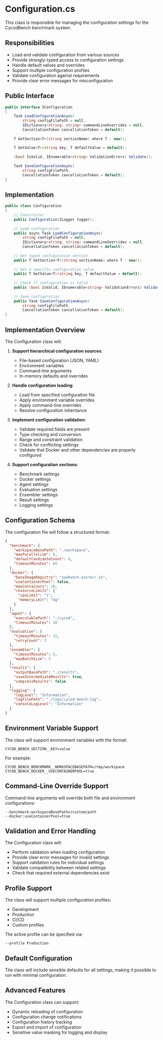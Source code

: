 # Configuration.cs

This class is responsible for managing the configuration settings for the CycodBench benchmark system.

## Responsibilities

- Load and validate configuration from various sources
- Provide strongly-typed access to configuration settings
- Handle default values and overrides
- Support multiple configuration profiles
- Validate configuration against requirements
- Provide clear error messages for misconfiguration

## Public Interface

```csharp
public interface IConfiguration
{
    Task LoadConfigurationAsync(
        string configFilePath = null,
        IDictionary<string, string> commandLineOverrides = null,
        CancellationToken cancellationToken = default);
    
    T GetSection<T>(string sectionName) where T : new();
    
    T GetValue<T>(string key, T defaultValue = default);
    
    (bool IsValid, IEnumerable<string> ValidationErrors) Validate();
    
    Task SaveConfigurationAsync(
        string configFilePath,
        CancellationToken cancellationToken = default);
}
```

## Implementation

```csharp
public class Configuration
{
    // Constructor
    public Configuration(ILogger logger);
    
    // Load configuration
    public async Task LoadConfigurationAsync(
        string configFilePath = null,
        IDictionary<string, string> commandLineOverrides = null,
        CancellationToken cancellationToken = default);
    
    // Get typed configuration section
    public T GetSection<T>(string sectionName) where T : new();
    
    // Get a specific configuration value
    public T GetValue<T>(string key, T defaultValue = default);
    
    // Check if configuration is valid
    public (bool IsValid, IEnumerable<string> ValidationErrors) Validate();
    
    // Save configuration
    public Task SaveConfigurationAsync(
        string configFilePath,
        CancellationToken cancellationToken = default);
}
```

## Implementation Overview

The Configuration class will:

1. **Support hierarchical configuration sources**:
   - File-based configuration (JSON, YAML)
   - Environment variables
   - Command-line arguments
   - In-memory defaults and overrides

2. **Handle configuration loading**:
   - Load from specified configuration file
   - Apply environment variable overrides
   - Apply command-line overrides
   - Resolve configuration inheritance

3. **Implement configuration validation**:
   - Validate required fields are present
   - Type checking and conversion
   - Range and constraint validation
   - Check for conflicting settings
   - Validate that Docker and other dependencies are properly configured

4. **Support configuration sections**:
   - Benchmark settings
   - Docker settings
   - Agent settings
   - Evaluation settings
   - Ensembler settings
   - Result settings
   - Logging settings

## Configuration Schema

The configuration file will follow a structured format:

```json
{
  "benchmark": {
    "workspaceBasePath": "./workspace",
    "maxParallelism": 8,
    "defaultCandidateCount": 8,
    "timeoutMinutes": 60
  },
  "docker": {
    "baseImageRegistry": "swebench.azurecr.io",
    "useContainerPool": false,
    "maxContainers": 10,
    "resourceLimits": {
      "cpuLimit": "1",
      "memoryLimit": "4g"
    }
  },
  "agent": {
    "executablePath": "./cycod",
    "timeoutMinutes": 30
  },
  "evaluation": {
    "timeoutMinutes": 15,
    "retryCount": 3
  },
  "ensembler": {
    "timeoutMinutes": 5,
    "maxBatchSize": 5
  },
  "results": {
    "outputBasePath": "./results",
    "saveIntermediateResults": true,
    "compressResults": false
  },
  "logging": {
    "logLevel": "Information",
    "logFilePath": "./logs/cycod-bench.log",
    "consoleLogLevel": "Information"
  }
}
```

## Environment Variable Support

The class will support environment variables with the format:
```
CYCOD_BENCH_SECTION__KEY=value
```

For example:
```
CYCOD_BENCH_BENCHMARK__WORKSPACEBASEPATH=/tmp/workspace
CYCOD_BENCH_DOCKER__USECONTAINERPOOL=true
```

## Command-Line Override Support

Command-line arguments will override both file and environment configurations:
```
--benchmark:workspaceBasePath=/custom/path
--docker:useContainerPool=true
```

## Validation and Error Handling

The Configuration class will:
- Perform validation when loading configuration
- Provide clear error messages for invalid settings
- Support validation rules for individual settings
- Validate compatibility between related settings
- Check that required external dependencies exist

## Profile Support

The class will support multiple configuration profiles:
- Development
- Production
- CI/CD
- Custom profiles

The active profile can be specified via:
```
--profile Production
```

## Default Configuration

The class will include sensible defaults for all settings, making it possible to run with minimal configuration.

## Advanced Features

The Configuration class can support:
- Dynamic reloading of configuration
- Configuration change notifications
- Configuration history tracking
- Export and import of configuration
- Sensitive value masking for logging and display